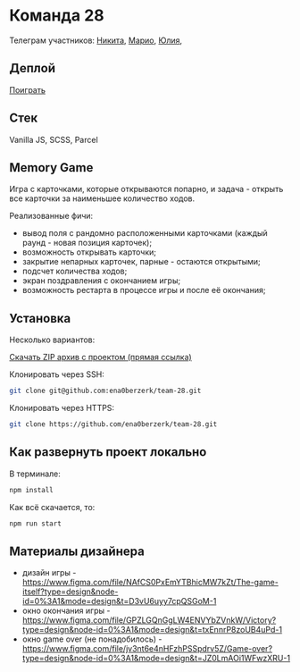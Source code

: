 # Команда 28

Телеграм участников: [Никита](https://t.me/enduraew), [Марио](https://t.me/supermariosister), [Юлия](https://t.me/yulia_wolf),

## Деплой

[Поиграть](https://ena0berzerk.github.io/team-28/)

## Стек

Vanilla JS, SCSS, Parcel

## Memory Game 

Игра с карточками, которые открываются попарно, и задача - открыть все карточки за наименьшее количество ходов.

Реализованные фичи:

- вывод поля с рандомно расположенными карточками (каждый раунд - новая позиция карточек);
- возможность открывать карточки;
- закрытие непарных карточек, парные - остаются открытыми;
- подсчет количества ходов;
- экран поздравления с окончанием игры;
- возможность рестарта в процессе игры и после её окончания;

## Установка

Несколько вариантов:

[Скачать ZIP архив с проектом (прямая ссылка)](https://github.com/ena0berzerk/team-28/archive/refs/heads/main.zip)

Клонировать через SSH:

```bash
git clone git@github.com:ena0berzerk/team-28.git
```

Клонировать через HTTPS:

```bash
git clone https://github.com/ena0berzerk/team-28.git
```

## Как развернуть проект локально

 В терминале:

```bash
npm install
```

Как всё скачается, то:

```bash
npm run start
```

## Материалы дизайнера

- дизайн игры - https://www.figma.com/file/NAfCS0PxEmYTBhicMW7kZt/The-game-itself?type=design&node-id=0%3A1&mode=design&t=D3vU6uyy7cpQSGoM-1 
- окно окончания игры - https://www.figma.com/file/GPZLGQnGgLW4ENVYbZVnkW/Victory?type=design&node-id=0%3A1&mode=design&t=txEnnrP8zoUB4uPd-1
- окно game over (не понадобилось) - https://www.figma.com/file/jv3nt6e4nHFzhPSSpdrv5Z/Game-over?type=design&node-id=0%3A1&mode=design&t=JZ0LmAOi1WFwzXRU-1
